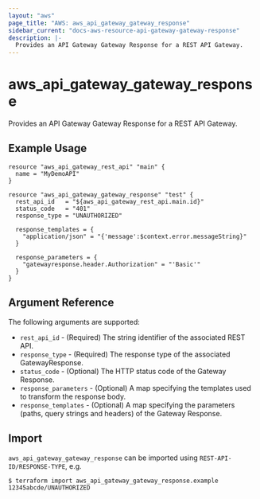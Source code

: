 ```yaml
---
layout: "aws"
page_title: "AWS: aws_api_gateway_gateway_response"
sidebar_current: "docs-aws-resource-api-gateway-gateway-response"
description: |-
  Provides an API Gateway Gateway Response for a REST API Gateway.
---
```


# aws_api_gateway_gateway_response

Provides an API Gateway Gateway Response for a REST API Gateway.

## Example Usage

```hcl
resource "aws_api_gateway_rest_api" "main" {
  name = "MyDemoAPI"
}

resource "aws_api_gateway_gateway_response" "test" {
  rest_api_id   = "${aws_api_gateway_rest_api.main.id}"
  status_code   = "401"
  response_type = "UNAUTHORIZED"

  response_templates = {
    "application/json" = "{'message':$context.error.messageString}"
  }

  response_parameters = {
    "gatewayresponse.header.Authorization" = "'Basic'"
  }
}
```

## Argument Reference

The following arguments are supported:

* `rest_api_id` - (Required) The string identifier of the associated REST API.
* `response_type` - (Required) The response type of the associated GatewayResponse.
* `status_code` - (Optional) The HTTP status code of the Gateway Response.
* `response_parameters` - (Optional) A map specifying the templates used to transform the response body.
* `response_templates` - (Optional) A map specifying the parameters (paths, query strings and headers) of the Gateway Response.

## Import

`aws_api_gateway_gateway_response` can be imported using `REST-API-ID/RESPONSE-TYPE`, e.g.

```
$ terraform import aws_api_gateway_gateway_response.example 12345abcde/UNAUTHORIZED
```
